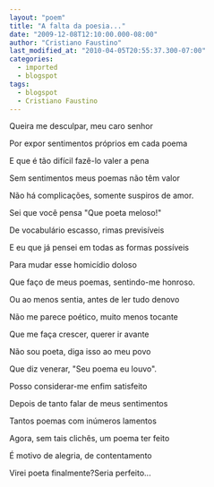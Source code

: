 ```yaml
---
layout: "poem"
title: "A falta da poesia..."
date: "2009-12-08T12:10:00.000-08:00"
author: "Cristiano Faustino"
last_modified_at: "2010-04-05T20:55:37.300-07:00"
categories:
  - imported
  - blogspot
tags:
  - blogspot
  - Cristiano Faustino
---
```


Queira me desculpar, meu caro senhor

Por expor sentimentos próprios em cada poema

E que é tão difícil fazê-lo valer a pena

Sem sentimentos meus poemas não têm valor

Não há complicações, somente suspiros de amor.

Sei que você pensa "Que poeta meloso!"

De vocabulário escasso, rimas previsíveis

E eu que já pensei em todas as formas possíveis

Para mudar esse homicídio doloso

Que faço de meus poemas, sentindo-me honroso.

Ou ao menos sentia, antes de ler tudo denovo

Não me parece poético, muito menos tocante

Que me faça crescer, querer ir avante

Não sou poeta, diga isso ao meu povo

Que diz venerar, "Seu poema eu louvo".

Posso considerar-me enfim satisfeito

Depois de tanto falar de meus sentimentos

Tantos poemas com inúmeros lamentos

Agora, sem tais clichês, um poema ter feito

É motivo de alegria, de contentamento

Virei poeta finalmente?Seria perfeito...